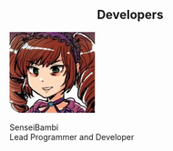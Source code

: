 <head>
<style>
  
  img {
    border-radius: 50%;
  }
  
</style>
</head>
<body>
  
<h2><center>Developers</center></h2>
 
<figure>
  
  <img src="/assets/img/SenseiBambi.jpg" alt="SenseiBambi" style="width:150px"><p>SenseiBambi <br>
  Lead Programmer and Developer
  </p>
    
</figure>
  
</body>
